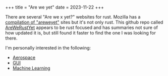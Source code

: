 +++
title = "Are we yet"
date = 2023-11-22
+++

There are several "Are we x yet?" websites for rust. Mozilla has a [compilation of "areweyet"](https://wiki.mozilla.org/Areweyet) sites but it's not only rust. This github repo called [AreWeRustYet](https://github.com/UgurcanAkkok/AreWeRustYet) appears to be rust focused and has summaries not sure of how updated it is, but still found it faster to find the one I was looking for there.

I'm personally interested in the following:

- [Aerospace](https://aerorust.org/catalogue/)
- [GUI](https://areweguiyet.com/)
- [Machine Learning](https://www.arewelearningyet.com/)
